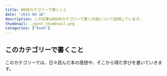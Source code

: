 ```yaml
---
title: BOOKカテゴリーで書くこと
date: "2015-08-16"
description: この記事はBOOKカテゴリーで書く内容について説明しています。
thumbnail: ./post_thumbnail.png
categories: ["book"]
---
```


## このカテゴリーで書くこと

このカテゴリーでは、日々読んだ本の感想や、そこから得た学びを書いていきます。
